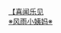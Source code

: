 [【喜闻乐见](http://tieba.baidu.com/p/2302217055?see_lz=1&pn=)   
[※风雨小姨妈※](http://tieba.baidu.com/p/2302740109?see_lz=1&pn=)   
